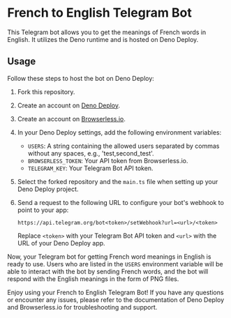 # French to English Telegram Bot

This Telegram bot allows you to get the meanings of French words in English. It utilizes the Deno runtime and is hosted on Deno Deploy.

## Usage

Follow these steps to host the bot on Deno Deploy:

1. Fork this repository.

2. Create an account on [Deno Deploy](https://deno.com/deploy).

3. Create an account on [Browserless.io](https://www.browserless.io/).

4. In your Deno Deploy settings, add the following environment variables:

   - `USERS`: A string containing the allowed users separated by commas without any spaces, e.g., 'test,second_test'.
   - `BROWSERLESS_TOKEN`: Your API token from Browserless.io.
   - `TELEGRAM_KEY`: Your Telegram Bot API token.

5. Select the forked repository and the `main.ts` file when setting up your Deno Deploy project.

6. Send a request to the following URL to configure your bot's webhook to point to your app:
   ```
   https://api.telegram.org/bot<token>/setWebhook?url=<url>/<token>
   ```
   Replace `<token>` with your Telegram Bot API token and `<url>` with the URL of your Deno Deploy app.

Now, your Telegram bot for getting French word meanings in English is ready to use. Users who are listed in the `USERS` environment variable will be able to interact with the bot by sending French words, and the bot will respond with the English meanings in the form of PNG files.

Enjoy using your French to English Telegram Bot! If you have any questions or encounter any issues, please refer to the documentation of Deno Deploy and Browserless.io for troubleshooting and support.
